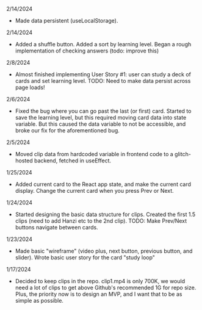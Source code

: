 
2/14/2024
- Made data persistent (useLocalStorage).

2/14/2024
- Added a shuffle button.  Added a sort by learning level.  Began a rough implementation of checking answers (todo: improve this)

2/8/2024
- Almost finished implementing User Story #1: user can study a deck of cards and set learning level.  TODO: Need to make data persist across page loads!

2/6/2024
- Fixed the bug where you can go past the last (or first) card.  Started to save the learning level, but this required moving card data into state variable.  But this caused the data variable to not be accessible, and broke our fix for the aforementioned bug.

2/5/2024
- Moved clip data from hardcoded variable in frontend code to a glitch-hosted backend, fetched in useEffect.

1/25/2024
- Added current card to the React app state, and make the current card display.  Change the current card when you press Prev or Next.

1/24/2024
- Started designing the basic data structure for clips.  Created the first 1.5 clips (need to add Hanzi etc to the 2nd clip).  TODO: Make Prev/Next buttons navigate between cards.

1/23/2024
- Made basic "wireframe" (video plus, next button, previous button, and slider).  Wrote basic user story for the card "study loop"

1/17/2024
- Decided to keep clips in the repo.  clip1.mp4 is only 700K, we would need a lot of clips to get above Github's recommended 1G for repo size.  Plus, the priority now is to design an MVP, and I want that to be as simple as possible.  
